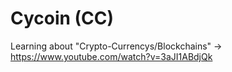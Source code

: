 # Cycoin (CC)
Learning about "Crypto-Currencys/Blockchains" -> https://www.youtube.com/watch?v=3aJI1ABdjQk
